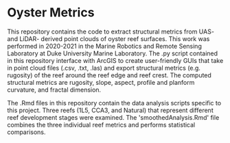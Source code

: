 # Oyster Metrics

This repository contains the code to extract structural metrics from UAS- and LiDAR- derived point clouds of oyster reef surfaces. This work was performed in 2020-2021 in the Marine Robotics and Remote Sensing Laboratory at Duke University Marine Laboratory. The .py script contained in this repository interface with ArcGIS to create user-friendly GUIs that take in point cloud files (.csv, .txt, .las) and export structural metrics (e.g. rugosity) of the reef around the reef edge and reef crest. The computed structural metrics are rugosity, slope, aspect, profile and planform curvature, and fractal dimension. 

The .Rmd files in this repository contain the data analysis scripts specific to this project. Three reefs (1L5, CCA3, and Natural) that represent different reef development stages were examined. The 'smoothedAnalysis.Rmd' file combines the three individual reef metrics and performs statistical comparisons. 

